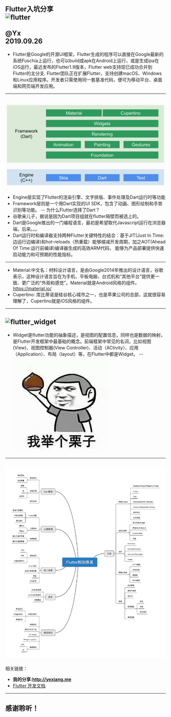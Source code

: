 Flutter入坑分享
<br />
![flutter](https://timgsa.baidu.com/timg?image&quality=80&size=b9999_10000&sec=1568970684076&di=36900fd9beb6274d2783401ffa8cd596&imgtype=0&src=http%3A%2F%2Fpic4.zhimg.com%2Fv2-3fe15f21a33caa34d3fd9129ca1e1e2f_b.jpg)
<br />   
@Yx  
2019.09.26
---
* Flutter是Google的开源UI框架，Flutter生成的程序可以直接在Google最新的系统Fuschia上运行，也可以build成apk在Android上运行，或是生成ipa在iOS运行，最近发布的Flutter1.9版本，Flutter web支持现已成功合并到Flutter的主分支.
Flutter团队正在扩展Flutter，支持创建macOS、Windows和Linux应用程序。开发者只需使用同一套基准代码，便可为移动平台、桌面端和网页端开发应用。

---
![flutter_framwork](\flutter_framework.png)
--
* Engine层实现了Flutter的渲染引擎、文字排版、事件处理及Dart运行时等功能
* Framework层则是一个用Dart实现的UI SDK，包含了动画、图形绘制和手势识别等功能。
--
为什么Flutter选择了Dart？
* 谷歌亲儿子，据说是因为Dart项目组就在flutter隔壁而被选上的。
* Dart是Google推出的一门编程语言，最初是希望取代Javascript运行在浏览器端，后来。。。
* Dart运行时和编译器支持两种Flutter关键特性的结合：基于JIT(Just In Time:边运行边编译)和hot-reloads（热重载）能够缩减开发周期，加之AOT(Ahead Of Time:运行前编译)编译器生成的高效ARM代码， 能够为产品部署提供快速启动能力和可预期的性能指标。
---
* Material:中文名：材料设计语言，是由Google2014年推出的设计语言，谷歌表示，这种设计语言旨在为手机、平板电脑、台式机和“其他平台”提供更一致、更广泛的“外观和感觉”。Material就是Android风格的组件。
https://material.io/
* Cupertino: 库比蒂诺是硅谷核心城市之一，也是苹果公司的总部，这就很容易理解了，Cupertino就是iOS风格的组件。
---
![flutter_widget](https://image-static.segmentfault.com/108/204/1082044781-5bb9ca2f76968)
--
* Widget是flutter功能的抽象描述，是视图的配置信息，同样也是数据的映射，是Flutter开发框架中最基础的概念。前端框架中常见的名词，比如视图(View)、视图控制器(View Controller)、活动（ACtivity）、应用（Application）、布局（layout）等，在Flutter中都是Widget。
--
![flutter_framwork](\demo_time.jpg)
---
![flutter_framwork](\flutter_study.jpg)
---
相关链接：
+ **我的分享:http://yexiang.me**
+ [Flutter 开发文档](https://flutter.cn/docs)
---
## 感谢聆听！

